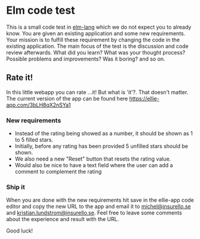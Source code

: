 # Elm code test
This is a small code test in [elm-lang](http://elm-lang.org/) which we do not expect you to already know. You are given an existing application and some new requirements.
Your mission is to fulfill these requirement by changing the code in the existing application. 
The main focus of the test is the discussion and code review afterwards. 
What did you learn? What was your thought process? Possible problems and improvements? Was it boring? and so on.

## Rate it!
In this little webapp you can rate ...it! But what is 'it'?. That doesn't matter.
The current version of the app can be found here https://ellie-app.com/3bLH8qX2nSYa1

### New requirements
* Instead of the rating being showed as a number, it should be shown as 1 to 5 filled stars.
* Initially, before any rating has been provided 5 unfilled stars should be shown.
* We also need a new "Reset" button that resets the rating value.
* Would also be nice to have a text field where the user can add a comment to complement the rating

### Ship it
When you are done with the new requirements hit save in the ellie-app code editor and copy the new URL to the app and email it to [michel@insurello.se](mailto:michel@insurello.se?subject=[elm-test]%20Rate%20it%20new%20version) and [kristian.lundstrom@insurello.se](mailto:kristian.lundstrom@insurello.se?subject=[elm-test]%20Rate%20it%20new%20version). Feel free to leave some comments about the experience and result with the URL.

Good luck!
